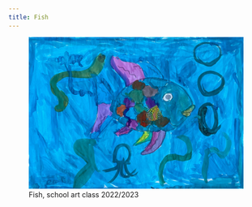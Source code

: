 ```yaml
---
title: Fish
---
```

<figure class="hero">
<img src="/img/emil-drawing/IMG_5912.jpg">
<figcaption>Fish, school art class 2022/2023</figcaption>
</figure>